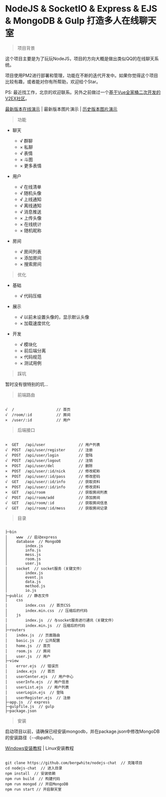 # NodeJS & SocketIO & Express & EJS & MongoDB & Gulp 打造多人在线聊天室

> 项目背景

这个项目主要是为了玩玩NodeJS，项目的方向大概是做出类似QQ的在线聊天系统。

项目使用PM2进行部署和管理，功能在不断的迭代开发中。如果你觉得这个项目比较有趣，或者能对你有所帮助，欢迎给个Star。

PS: 最近找工作，北京的欢迎联系。另外之前做过一个[基于Vue全家桶二次开发的V2EX社区](https://github.com/bergwhite/v2ex-vue)。

[最新版本在线演示](http://47.93.252.247:8088/) | 最新版本图片演示 | [历史版本图片演示](DEMO.md)

> 功能

* 聊天
  - √ 群聊
  - × 私聊
  - √ 表情
  - × 斗图
  - × 更多表情

* 用户
  - √ 在线清单
  - √ 随机头像
  - √ 上线通知
  - √ 离线通知
  - √ 消息推送
  - × 上传头像
  - × 在线统计
  - × 随机昵称

* 房间
  - √ 房间列表
  - × 添加房间
  - × 搜索房间

> 优化

* 基础
  - √ 代码压缩

* 展示
  - √ 以前未设置头像的，显示默认头像
  - × 加载速度优化

* 开发
  - √ 模块化
  - × 前后端分离
  - × 代码规范
  - × 测试用例

> 踩坑

暂时没有很特别的坑...

> 前端路由

```

√  /                   // 首页
√  /room/:id           // 房间
×  /user/:id           // 用户

```

> 后端接口

```

×  GET   /api/user               // 用户列表
√  POST  /api/user/register      // 注册
√  POST  /api/user/login         // 登陆
√  POST  /api/user/logout        // 注销
×  POST  /api/user/del           // 删除
×  POST  /api/user/:id/nick      // 修改昵称
×  POST  /api/user/:id/pass      // 修改密码
√  GET   /api/user/:id/info      // 获取资料
×  POST  /api/user/:id/info      // 修改资料
×  GET   /api/room               // 获取房间列表
√  POST  /api/room/add           // 添加房间
√  GET   /api/room/:id           // 获取房间信息
√  GET   /api/room/:id/mess      // 获取房间记录

```

> 目录

```

├─bin
│    www  // 启动express
│    database  // MongoDB
│        index.js
│        info.js
│        mess.js
│        room.js
│        user.js
│    socket  // socket服务（关键文件）
│        index.js
│        event.js
│        data.js
│        method.js
│        io.js
├─public  // 静态文件
│    css
│        index.css  // 首页CSS
│        index.min.css  // 压缩后的代码
│    js
│        index.js  // 与socket服务进行通讯（关键文件）
│        index.min.js  // 压缩后的代码
├─routers
│    index.js  // 页面路由
│    basic.js  // 公共配置
│    home.js  // 首页
│    room.js  // 房间
│    user.js  // 用户
├─view
│    error.ejs  // 错误页
│    index.ejs  // 首页
│    userCenter.ejs  // 用户中心
│    userInfo.ejs  // 用户信息
│    userList.ejs  // 用户列表
│    userLogin.ejs  // 登陆
│    userRegister.ejs  // 注册
├─app.js  // express
├─gulpfile.js  // gulp
├─package.json

```

> 安装



启动项目以前，请确保已经安装mongodb，并在package.json中修改MongoDB的安装路径（--dbpath）。

[Windows安装教程](https://jockchou.gitbooks.io/getting-started-with-mongodb/content/book/install.html) | Linux安装教程

```

git clone https://github.com/bergwhite/nodejs-chat  // 克隆项目
cd nodejs-chat  // 进入目录
npm install  // 安装依赖
npm run build  // 构建代码
npm run mongod // 开启MongoDB
npm run start // 开启聊天室

```